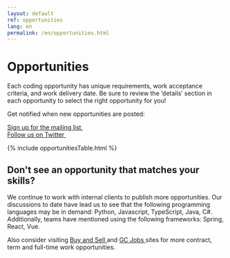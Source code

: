 ```yaml
---
layout: default
ref: opportunities
lang: en
permalink: /en/opportunities.html
---
```


# Opportunities

Each coding opportunity has unique requirements, work acceptance criteria, and work delivery date. Be sure to review the ‘details’ section in each opportunity to select the right opportunity for you!

Get notified when new opportunities are posted:

<div class="mrgn-bttm-lg">
<div class="row">
    <div class="col-md-4 col-lg-3 col-sm-4">
    <a href="https://forms-formulaires.alpha.canada.ca/id/36" class="btn btn-default btn-lrg">Sign up for the mailing list&nbsp; <span class="glyphicon glyphicon-arrow-right" aria-hidden="true"></span></a>
    </div>
    <div class="col-md-5 col-lg-4 col-sm-5">
    <a href="https://twitter.com/MicroBuysGC" class="btn btn-default btn-lrg">Follow us on Twitter&nbsp; <span class="glyphicon glyphicon-arrow-right" aria-hidden="true"></span></a>
    </div>
</div>
</div>

{% include opportunitiesTable.html %}

## Don't see an opportunity that matches your skills?

We continue to work with internal clients to publish more opportunities.
Our discussions to date have lead us to see that the following programming languages may be in demand: Python, Javascript, TypeScript, Java, C#.
Additionally, teams have mentioned using the following frameworks: Spring, React, Vue.

Also consider visiting <a href="https://buyandsell.gc.ca/">Buy and Sell </a>  and <a href="https://emploisfp-psjobs.cfp-psc.gc.ca/psrs-srfp/applicant/page2440?fromMenu=true&toggleLanguage=en"> GC Jobs </a>  sites for more contract, term and full-time work opportunities.
